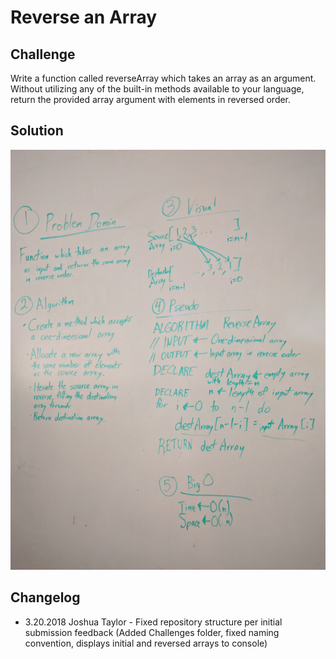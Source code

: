 # Reverse an Array

## Challenge

Write a function called reverseArray which takes an array as an argument. Without utilizing any of the built-in methods available to your language, return the provided array argument with elements in reversed order.

## Solution

![Whiteboard Photo](/assets/reverse-an-array.jpg?raw=true)

## Changelog

- 3.20.2018 Joshua Taylor - Fixed repository structure per initial submission feedback (Added Challenges folder, fixed naming convention, displays initial and reversed arrays to console)
